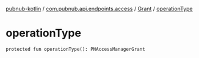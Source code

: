 [pubnub-kotlin](../../index.md) / [com.pubnub.api.endpoints.access](../index.md) / [Grant](index.md) / [operationType](./operation-type.md)

# operationType

`protected fun operationType(): PNAccessManagerGrant`